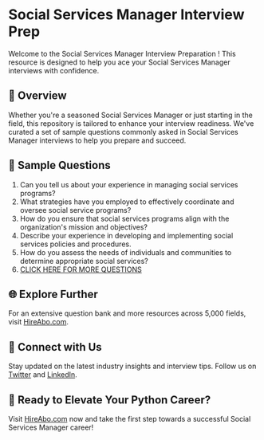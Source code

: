 # Social Services Manager Interview Prep

Welcome to the Social Services Manager Interview Preparation ! This resource is designed to help you ace your Social Services Manager interviews with confidence.

## 🚀 Overview

Whether you're a seasoned Social Services Manager or just starting in the field, this repository is tailored to enhance your interview readiness. We've curated a set of sample questions commonly asked in Social Services Manager interviews to help you prepare and succeed.

## 📝 Sample Questions

1. Can you tell us about your experience in managing social services programs?
2. What strategies have you employed to effectively coordinate and oversee social service programs?
3. How do you ensure that social services programs align with the organization's mission and objectives?
4. Describe your experience in developing and implementing social services policies and procedures.
5. How do you assess the needs of individuals and communities to determine appropriate social services?
6. [CLICK HERE FOR MORE QUESTIONS](https://hireabo.com/job/7_1_24/Social%20Services%20Manager)

## 🌐 Explore Further

For an extensive question bank and more resources across 5,000 fields, visit [HireAbo.com](https://www.hireabo.com).

## 📱 Connect with Us

Stay updated on the latest industry insights and interview tips. Follow us on [Twitter](https://twitter.com/hireabo) and [LinkedIn](https://www.linkedin.com/in/hire-abo-3609972a8/).

## 🚀 Ready to Elevate Your Python Career?

Visit [HireAbo.com](https://www.hireabo.com) now and take the first step towards a successful Social Services Manager career!